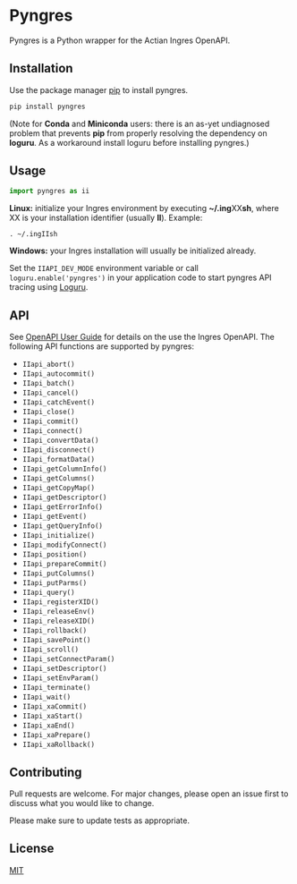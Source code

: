 # Pyngres

Pyngres is a Python wrapper for the Actian Ingres OpenAPI.

## Installation

Use the package manager [pip](https://pip.pypa.io/en/stable/) to install pyngres.

```bash
pip install pyngres
```

(Note for **Conda** and **Miniconda** users: there is an as-yet undiagnosed problem that prevents **pip** from properly resolving the dependency on **loguru**. As a workaround install loguru before installing pyngres.)

## Usage

```python
import pyngres as ii
```

**Linux:** initialize your Ingres environment by executing **~/.ing**XX**sh**, where XX
is your installation identifier (usually **II**). Example:

```
. ~/.ingIIsh
```

**Windows:** your Ingres installation will usually be initialized already.

Set the `IIAPI_DEV_MODE` environment variable or call `loguru.enable('pyngres')` in your application code to start pyngres API tracing using [Loguru](https://loguru.readthedocs.io/en/stable/).

## API

See [OpenAPI User Guide](https://docs.actian.com/ingres/11.2/#page/OpenAPIUser/OpenAPIUser_Title.htm) for details on the use the Ingres OpenAPI. The following API functions are supported by pyngres:

- `IIapi_abort()`
- `IIapi_autocommit()`
- `IIapi_batch()`
- `IIapi_cancel()`
- `IIapi_catchEvent()`
- `IIapi_close()`
- `IIapi_commit()`
- `IIapi_connect()`
- `IIapi_convertData()`
- `IIapi_disconnect()`
- `IIapi_formatData()`
- `IIapi_getColumnInfo()`
- `IIapi_getColumns()`
- `IIapi_getCopyMap()`
- `IIapi_getDescriptor()`
- `IIapi_getErrorInfo()`
- `IIapi_getEvent()`
- `IIapi_getQueryInfo()`
- `IIapi_initialize()`
- `IIapi_modifyConnect()`
- `IIapi_position()`
- `IIapi_prepareCommit()`
- `IIapi_putColumns()`
- `IIapi_putParms()`
- `IIapi_query()`
- `IIapi_registerXID()`
- `IIapi_releaseEnv()`
- `IIapi_releaseXID()`
- `IIapi_rollback()`
- `IIapi_savePoint()`
- `IIapi_scroll()`
- `IIapi_setConnectParam()`
- `IIapi_setDescriptor()`
- `IIapi_setEnvParam()`
- `IIapi_terminate()`
- `IIapi_wait()`
- `IIapi_xaCommit()`
- `IIapi_xaStart()`
- `IIapi_xaEnd()`
- `IIapi_xaPrepare()`
- `IIapi_xaRollback()`

## Contributing

Pull requests are welcome. For major changes, please open an issue first
to discuss what you would like to change.

Please make sure to update tests as appropriate.

## License

[MIT](https://choosealicense.com/licenses/mit/)
